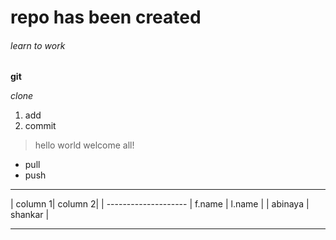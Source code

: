# repo has been created

###### learn to work

**git**

*clone*

1. add
2. commit

> hello world
> welcome all!

- pull
- push


---

| column 1| column 2|
| --------------------
| f.name  | l.name  |
| abinaya | shankar |

---

